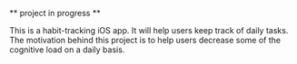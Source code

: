 ** project in progress **

This is a habit-tracking iOS app. It will help users keep track of daily tasks. The motivation behind this project is to help users decrease some of the cognitive load on a daily basis.